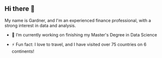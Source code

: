 ## Hi there 👋

My name is Gardner, and I'm an experienced finance professional, with a strong interest in data and analysis.

- 🔭 I’m currently working on finishing my Master's Degree in Data Science

- ⚡ Fun fact: I love to travel, and I have visited over 75 countries on 6 continents!

<!--
**GardnerLandon/gardnerlandon** is a ✨ _special_ ✨ repository because its `README.md` (this file) appears on your GitHub profile.

Here are some ideas to get you started:

- 🌱 I’m currently learning ...
- 👯 I’m looking to collaborate on ...
- 🤔 I’m looking for help with ...
- 💬 Ask me about ...
- 📫 How to reach me: ...
- 😄 Pronouns: ...


-->
